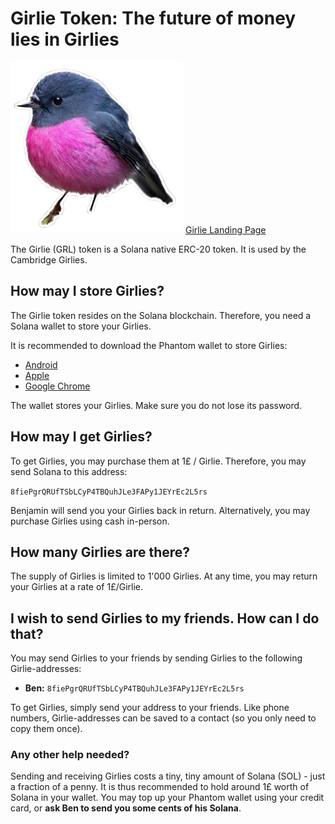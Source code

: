 # Girlie Token: The future of money lies in Girlies

![Girlie Logo](girlie_logo.png)
[Girlie Landing Page](https://bennorsk.github.io/GirlieToken/)

The Girlie (GRL) token is a Solana native ERC-20 token. It is used by the Cambridge Girlies.

## How may I store Girlies?
The Girlie token resides on the Solana blockchain. Therefore, you need a Solana wallet to store your Girlies.

It is recommended to download the Phantom wallet to store Girlies:

- [Android](https://play.google.com/store/apps/details?id=app.phantom&hl=en_GB)
- [Apple](https://apps.apple.com/us/app/phantom-crypto-wallet/id1598432977)
- [Google Chrome](https://chromewebstore.google.com/detail/phantom/bfnaelmomeimhlpmgjnjophhpkkoljpa?hl=en)

The wallet stores your Girlies. Make sure you do not lose its password.

## How may I get Girlies?

To get Girlies, you may purchase them at 1£ / Girlie. Therefore, you may send Solana to this address:

`8fiePgrQRUfTSbLCyP4TBQuhJLe3FAPy1JEYrEc2L5rs`

Benjamin will send you your Girlies back in return. Alternatively, you may purchase Girlies using cash in-person.

## How many Girlies are there?
The supply of Girlies is limited to 1'000 Girlies. At any time, you may return your Girlies at a rate of 1£/Girlie.

## I wish to send Girlies to my friends. How can I do that?
You may send Girlies to your friends by sending Girlies to the following Girlie-addresses:

- **Ben:** `8fiePgrQRUfTSbLCyP4TBQuhJLe3FAPy1JEYrEc2L5rs`

To get Girlies, simply send your address to your friends. Like phone numbers, Girlie-addresses can be saved to a contact (so you only need to copy them once). 

### Any other help needed?
Sending and receiving Girlies costs a tiny, tiny amount of Solana (SOL) - just a fraction of a penny. It is thus recommended to hold around 1£ worth of Solana in your wallet. You may top up your Phantom wallet using your credit card, or **ask Ben to send you some cents of his Solana**.


